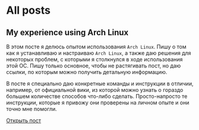 # All posts

## My experience using Arch Linux


В этом посте я делюсь опытом использования `Arch Linux`. Пишу о том как я устанавливаю и настраиваю `Arch Linux`, а также даю решения для некоторых проблем, с которыми я столкнулся в ходе использования этой ОС. Пишу только основное, чтобы не растягивать пост, но даю ссылки, по которым можно получить детальную информацию.

В посте я специально даю конкретные команды и инструкции в отличии, например, от официальной вики, из которой можно узнать о гораздо большем количестве способов что-либо сделать. Просто-напросто те инструкции, которые я привожу они проверены на личном опыте и они точно мне помогли.


[Открыть пост](posts/My%20experience%20using%20Arch%20Linux.md)

